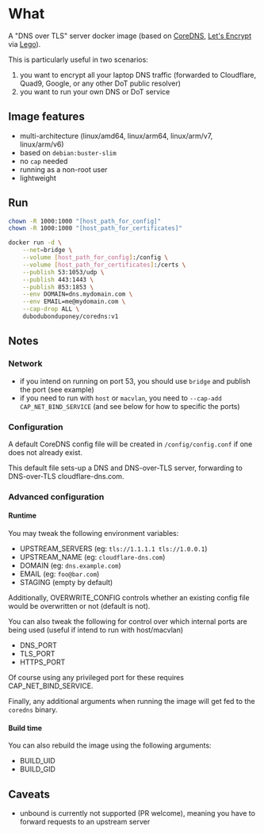 # What

A "DNS over TLS" server docker image (based on [CoreDNS](https://coredns.io/), [Let's Encrypt](https://letsencrypt.org/) via [Lego](https://github.com/go-acme/lego)).

This is particularly useful in two scenarios:

 1. you want to encrypt all your laptop DNS traffic (forwarded to Cloudflare, Quad9, Google, or any other DoT public resolver)
 1. you want to run your own DNS or DoT service

## Image features

 * multi-architecture (linux/amd64, linux/arm64, linux/arm/v7, linux/arm/v6)
 * based on `debian:buster-slim`
 * no `cap` needed
 * running as a non-root user
 * lightweight

## Run

```bash
chown -R 1000:1000 "[host_path_for_config]"
chown -R 1000:1000 "[host_path_for_certificates]"

docker run -d \
    --net=bridge \
    --volume [host_path_for_config]:/config \
    --volume [host_path_for_certificates]:/certs \
    --publish 53:1053/udp \
    --publish 443:1443 \
    --publish 853:1853 \
    --env DOMAIN=dns.mydomain.com \
    --env EMAIL=me@mydomain.com \
    --cap-drop ALL \
    dubodubonduponey/coredns:v1
```

## Notes

### Network

 * if you intend on running on port 53, you should use `bridge` and publish the port (see example)
 * if you need to run with `host` or `macvlan`, you need to `--cap-add CAP_NET_BIND_SERVICE` (and see below for how to specific the ports)

### Configuration

A default CoreDNS config file will be created in `/config/config.conf` if one does not already exist.

This default file sets-up a DNS and DNS-over-TLS server, forwarding to DNS-over-TLS cloudflare-dns.com.

### Advanced configuration

#### Runtime

You may tweak the following environment variables:

 * UPSTREAM_SERVERS (eg: `tls://1.1.1.1 tls://1.0.0.1`)
 * UPSTREAM_NAME (eg: `cloudflare-dns.com`)
 * DOMAIN (eg: `dns.example.com`)
 * EMAIL (eg: `foo@bar.com`)
 * STAGING (empty by default)

Additionally, OVERWRITE_CONFIG controls whether an existing config file would be overwritten or not (default is not).

You can also tweak the following for control over which internal ports are being used (useful if intend to run with host/macvlan)

 * DNS_PORT
 * TLS_PORT
 * HTTPS_PORT

Of course using any privileged port for these requires CAP_NET_BIND_SERVICE.

Finally, any additional arguments when running the image will get fed to the `coredns` binary.

#### Build time

You can also rebuild the image using the following arguments:

 * BUILD_UID
 * BUILD_GID

## Caveats

 * unbound is currently not supported (PR welcome), meaning you have to forward requests to an upstream server
